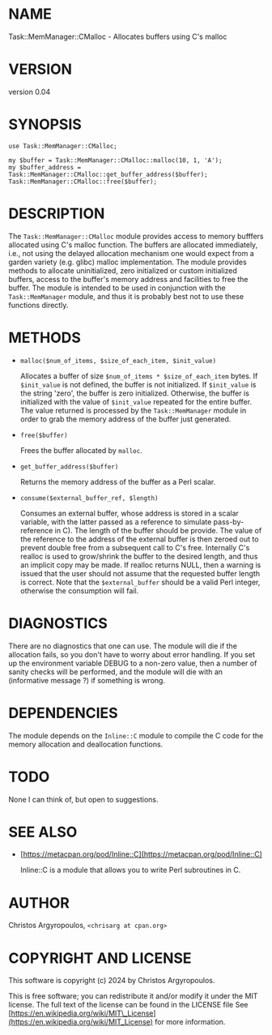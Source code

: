 # NAME

Task::MemManager::CMalloc - Allocates buffers using C's malloc

# VERSION

version 0.04

# SYNOPSIS

    use Task::MemManager::CMalloc;

    my $buffer = Task::MemManager::CMalloc::malloc(10, 1, 'A');
    my $buffer_address = Task::MemManager::CMalloc::get_buffer_address($buffer);
    Task::MemManager::CMalloc::free($buffer);

# DESCRIPTION

The `Task::MemManager::CMalloc` module provides access to memory bufffers
allocated using C's malloc function. The buffers are allocated immediately,
i.e., not using the delayed allocation mechanism one would expect from a
garden variety (e.g. glibc) malloc implementation. The module provides
methods to allocate uninitialized, zero initialized or custom initialized
buffers, access to the buffer's memory address and facilities to free the
buffer. The module is intended to be used in conjunction with the
`Task::MemManager` module, and thus it is probably best not to use these
functions directly. 

# METHODS

- `malloc($num_of_items, $size_of_each_item, $init_value)`

    Allocates a buffer of size `$num_of_items * $size_of_each_item` bytes. If
    `$init_value` is not defined, the buffer is not initialized. If `$init_value`
    is the string 'zero', the buffer is zero initialized. Otherwise, the buffer is
    initialized with the value of `$init_value` repeated for the entire buffer.
    The value returned is processed by the `Task::MemManager` module in order to
    grab the memory address of the buffer just generated.

- `free($buffer)`

    Frees the buffer allocated by `malloc`.

- `get_buffer_address($buffer)`

    Returns the memory address of the buffer as a Perl scalar.

- `consume($external_buffer_ref, $length)`

    Consumes an external buffer, whose address is stored in a scalar variable, with 
    the latter passed as a reference to simulate pass-by-reference in C). The length 
    of the buffer should be provide. The value of the reference to the address of 
    the external buffer is then zeroed out to prevent double free from a subsequent 
    call to C's free. Internally C's realloc is used to grow/shrink the buffer to
    the desired length, and thus an implicit copy may be made. If realloc returns
    NULL, then a warning is issued that the user should not assume that the requested
    buffer length is correct.
    Note that the `$external_buffer` should be a valid Perl integer, otherwise the
    consumption will fail.

# DIAGNOSTICS

There are no diagnostics that one can use. The module will die if the
allocation fails, so you don't have to worry about error handling. 
If you set up the environment variable DEBUG to a non-zero value, then
a number of sanity checks will be performed, and the module will die
with an (informative message ?) if something is wrong.

# DEPENDENCIES

The module depends on the `Inline::C` module to compile the C code for 
the memory allocation and deallocation functions.

# TODO

None I can think of, but open to suggestions. 

# SEE ALSO

- [https://metacpan.org/pod/Inline::C](https://metacpan.org/pod/Inline::C)

    Inline::C is a module that allows you to write Perl subroutines in C. 

# AUTHOR

Christos Argyropoulos, `<chrisarg at cpan.org>`

# COPYRIGHT AND LICENSE

This software is copyright (c) 2024 by Christos Argyropoulos.

This is free software; you can redistribute it and/or modify it under the
MIT license. The full text of the license can be found in the LICENSE file
See [https://en.wikipedia.org/wiki/MIT\_License](https://en.wikipedia.org/wiki/MIT_License) for more information.
